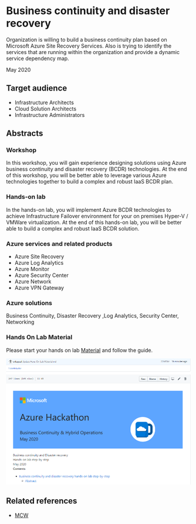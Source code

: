 # Business continuity and disaster recovery

Organization is willing to build a business continuity plan based on Microsoft Azure Site Recovery Services. Also is trying to identify the services that are running within the organization and provide a dynamic service dependency map.

May 2020

## Target audience

- Infrastructure Architects
- Cloud Solution Architects
- Infrastructure Administrators

## Abstracts

### Workshop

In this workshop, you will gain experience designing solutions using Azure business continuity and disaster recovery (BCDR) technologies.
At the end of this workshop, you will be better able to leverage various Azure technologies together to build a complex and robust IaaS BCDR plan.

### Hands-on lab

In the hands-on lab, you will implement Azure BCDR technologies to achieve Infrastructure Failover environment for your on premises Hyper-V / VMWare virtualization. At the end of this hands-on lab, you will be better able to build a complex and robust IaaS BCDR solution.

### Azure services and related products

- Azure Site Recovery
- Azure Log Analytics
- Azure Monitor
- Azure Security Center
- Azure Network
- Azure VPN Gateway

### Azure solutions

Business Continuity, Disaster Recovery ,Log Analytics, Security Center, Networking

### Hands On Lab Material

Please start your hands on lab [Material](Hans-On-Lab%20Material.md) and follow the guide.

![Start Hands on Lab.](Pictures/start.PNG "Hands on lab material")


## Related references

- [MCW](https://github.com/Microsoft/MCW)